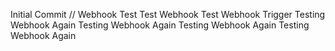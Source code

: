Initial Commit
// Webhook Test
Test Webhook
Test Webhook Trigger
Testing Webhook Again
Testing Webhook Again
Testing Webhook Again
Testing Webhook Again
